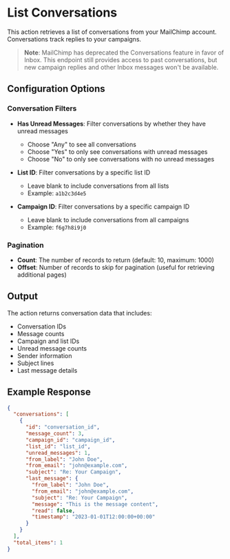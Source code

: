 # List Conversations

This action retrieves a list of conversations from your MailChimp account. Conversations track replies to your campaigns.

> **Note**: MailChimp has deprecated the Conversations feature in favor of Inbox. This endpoint still provides access to past conversations, but new campaign replies and other Inbox messages won't be available.

## Configuration Options

### Conversation Filters

- **Has Unread Messages**: Filter conversations by whether they have unread messages
  - Choose "Any" to see all conversations
  - Choose "Yes" to only see conversations with unread messages
  - Choose "No" to only see conversations with no unread messages

- **List ID**: Filter conversations by a specific list ID
  - Leave blank to include conversations from all lists
  - Example: `a1b2c3d4e5`

- **Campaign ID**: Filter conversations by a specific campaign ID
  - Leave blank to include conversations from all campaigns
  - Example: `f6g7h8i9j0`

### Pagination

- **Count**: The number of records to return (default: 10, maximum: 1000)
- **Offset**: Number of records to skip for pagination (useful for retrieving additional pages)

## Output

The action returns conversation data that includes:
- Conversation IDs
- Message counts
- Campaign and list IDs
- Unread message counts
- Sender information
- Subject lines
- Last message details

## Example Response

```json
{
  "conversations": [
    {
      "id": "conversation_id",
      "message_count": 3,
      "campaign_id": "campaign_id",
      "list_id": "list_id",
      "unread_messages": 1,
      "from_label": "John Doe",
      "from_email": "john@example.com",
      "subject": "Re: Your Campaign",
      "last_message": {
        "from_label": "John Doe",
        "from_email": "john@example.com",
        "subject": "Re: Your Campaign",
        "message": "This is the message content",
        "read": false,
        "timestamp": "2023-01-01T12:00:00+00:00"
      }
    }
  ],
  "total_items": 1
}
```